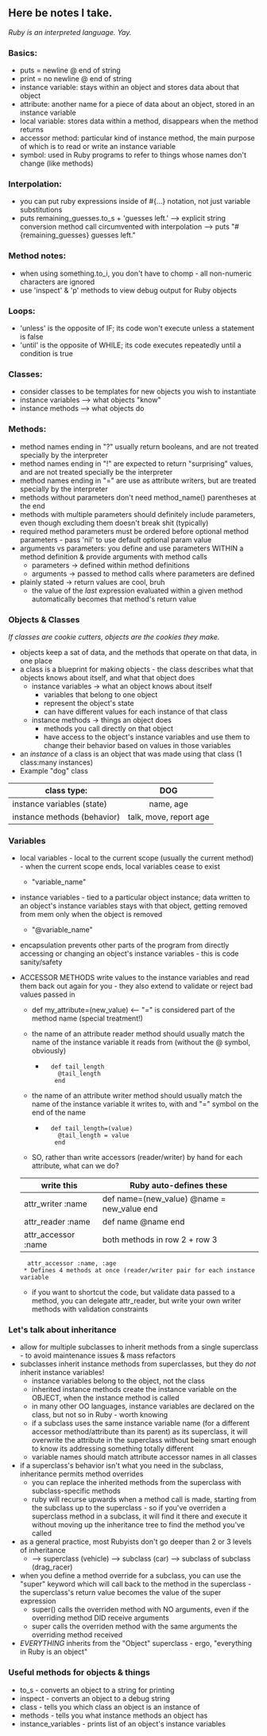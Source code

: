 ## Here be notes I take.
*Ruby is an interpreted language. Yay.*

### Basics:
* puts = newline @ end of string
* print = no newline @ end of string
* instance variable: stays within an object and stores data about that object
* attribute: another name for a piece of data about an object, stored in an instance variable
* local variable: stores data within a method, disappears when the method returns
* accessor method: particular kind of instance method, the main purpose of which is to read or write an instance variable
* symbol: used in Ruby programs to refer to things whose names don't change (like methods)


### Interpolation:
* you can put ruby expressions inside of #{...} notation, not just variable substitutions
* puts remaining_guesses.to_s + 'guesses left.' --> explicit string conversion method call circumvented with interpolation --> puts "#{remaining_guesses} guesses left."

### Method notes:
* when using something.to_i, you don't have to chomp - all non-numeric characters are ignored
* use 'inspect' & 'p' methods to view debug output for Ruby objects

### Loops:
* 'unless' is the opposite of IF; its code won't execute unless a statement is false
* 'until' is the opposite of WHILE; its code executes repeatedly until a condition is true

### Classes:
* consider classes to be templates for new objects you wish to instantiate
* instance variables --> what objects "know"
* instance methods --> what objects do

### Methods:
* method names ending in "?" usually return booleans, and are not treated specially by the interpreter
* method names ending in "!" are expected to return "surprising" values, and are not treated specially be the interpreter
* method names ending in "=" are use as attribute writers, but are treated specially by the interpreter
* methods without parameters don't need method_name() parentheses at the end
* methods with multiple parameters should definitely include parameters, even though excluding them doesn't break shit (typically)
* required method parameters must be ordered before optional method parameters - pass 'nil' to use default optional param value 
* arguments vs parameters: you define and use parameters WITHIN a method definition & provide arguments with method calls
    * parameters -> defined within method definitions
    * arguments -> passed to method calls where parameters are defined
* plainly stated -> return values are cool, bruh
    * the value of the *last* expression evaluated within a given method automatically becomes that method's return value

### Objects & Classes
*If classes are cookie cutters, objects are the cookies they make.*

* objects keep a sat of data, and the methods that operate on that data, in one place
* a class is a blueprint for making objects - the class describes what that objects knows about itself, and what that object does
    * instance variables -> what an object knows about itself
        * variables that belong to one object
        * represent the object's state
        * can have different values for each instance of that class
    * instance methods -> things an object does
        * methods you call directly on that object
        * have access to the object's instance variables and use them to change their behavior based on values in those variables
* an *instance* of a class is an object that was made using that class (1 class:many instances)
* Example "dog" class

| class type:                 	|            DOG           	|
|-----------------------------	|:------------------------:	|
| instance variables (state)  	| name,  age               	|
| instance methods (behavior) 	| talk,  move,  report age 	|

### Variables
* local variables - local to the current scope (usually the current method) - when the current scope ends, local variables cease to exist
    * "variable_name"
* instance variables - tied to a particular object instance; data written to an object's instance variables stays with that object, getting removed from mem only when the object is removed
    * "@variable_name"
* encapsulation prevents other parts of the program from directly accessing or changing an object's instance variables - this is code sanity/safety
* ACCESSOR METHODS write values to the instance variables and read them back out again for you - they also extend to validate or reject bad values passed in
    * def my_attribute=(new_value) <-- "=" is considered part of the method name (special treatment!)
    * the name of an attribute reader method should usually match the name of the instance variable it reads from (without the @ symbol, obviously)
        * ```
            def tail_length
              @tail_length
             end
          ```
    * the name of an attribute writer method should usually match the name of the instance variable it writes to, with and "=" symbol on the end of the name
        * ```
            def tail_length=(value)
              @tail_length = value
             end
          ```
          
    * SO, rather than write accessors (reader/writer) by hand for each attribute, what can we do?
    
    | write this          | Ruby auto-defines these                      |
    |---------------------|----------------------------------------------|
    | attr_writer :name   | def name=(new_value)   @name = new_value end |
    | attr_reader :name   | def name   @name end                         |
    | attr_accessor :name | both methods in row 2 + row 3                |

        attr_accessor :name, :age 
       * Defines 4 methods at once (reader/writer pair for each instance variable
  * if you want to shortcut the code, but validate data passed to a method, you can delegate attr_reader, but write your own writer methods with validation constraints
        
### Let's talk about inheritance
* allow for multiple subclasses to inherit methods from a single superclass - to avoid maintenance issues & mass refactors
* subclasses inherit instance methods from superclasses, but they do *not* inherit instance variables!
    * instance variables belong to the object, not the class
    * inherited instance methods create the instance variable on the OBJECT, when the instance method is called
    * in many other OO languages, instance variables are declared on the class, but not so in Ruby - worth knowing
    * if a subclass uses the same instance variable name (for a different accessor method/attribute than its parent) as its superclass, it will overwrite the attribute in the superclass without being smart enough to know its addressing something totally different
    * variable names should match attribute accessor names in all classes
* if a superclass's behavior isn't what you need in the subclass, inheritance permits method overrides
    * you can replace the inherited methods from the superclass with subclass-specific methods
    * ruby will recurse upwards when a method call is made, starting from the subclass up to the superclass - so if you've overriden a superclass method in a subclass, it will find it there and execute it without moving up the inheritance tree to find the method you've called
* as a general practice, most Rubyists don't go deeper than 2 or 3 levels of inheritance 
    * --> superclass (vehicle) --> subclass (car) --> subclass of subclass (drag_racer)
* when you define a method override for a subclass, you can use the "super" keyword which will call back to the method in the superclass - the superclass's return value becomes the value of the super expression
    * super() calls the overriden method with NO arguments, even if the overriding method DID receive arguments
    * super calls the overriden method with the same arguments the overriding method received
* *EVERYTHING* inherits from the "Object" superclass - ergo, "everything in Ruby is an object"

### Useful methods for objects & things
* to_s - converts an object to a string for printing
* inspect - converts an object to a debug string
* class - tells you which class an object is an instance of
* methods - tells you what instance methods an object has
* instance_variables - prints list of an object's instance variables

